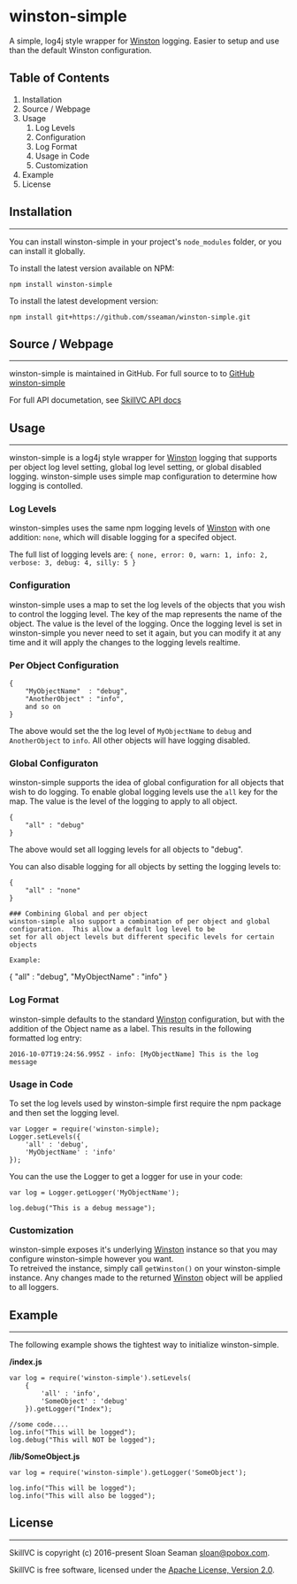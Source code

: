 # winston-simple

A simple, log4j style wrapper for [Winston](https://github.com/winstonjs/winston) logging.  Easier to setup 
and use than the default Winston configuration.

## Table of Contents
1. Installation
2. Source / Webpage
3. Usage
    1. Log Levels
    2. Configuration
    3. Log Format
    4. Usage in Code
    5. Customization
4. Example
5. License

## Installation
-----
You can install winston-simple in your project's `node_modules` folder, or you can install it globally.

To install the latest version available on NPM:

    npm install winston-simple

To install the latest development version:

    npm install git+https://github.com/sseaman/winston-simple.git

## Source / Webpage
-----
winston-simple is maintained in GitHub.  For full source to to [GitHub winston-simple](https://github.com/sseaman/winston-simple)

For full API documetation, see [SkillVC API docs](https://sseaman.github.io/winston-simple/)

## Usage
-----
winston-simple is a log4j style wrapper for [Winston](https://github.com/winstonjs/winston) logging that supports
per object log level setting, global log level setting, or global disabled logging.  winston-simple uses simple 
map configuration to determine how logging is contolled.

### Log Levels
winston-simples uses the same npm logging levels of [Winston](https://github.com/winstonjs/winston) with one 
addition: `none`, which will disable logging for a specifed object.

The full list of logging levels are:
```{ none, error: 0, warn: 1, info: 2, verbose: 3, debug: 4, silly: 5 }```

### Configuration 
winston-simple uses a map to set the log levels of the objects that you wish to control the logging level.  The
key of the map represents the name of the object.  The value is the level of the logging.  Once the logging level is set
in winston-simple you never need to set it again, but you can modify it at any time and it will apply the changes to the logging 
levels realtime.

### Per Object Configuration

```
{
	"MyObjectName"  : "debug",
	"AnotherObject" : "info",
	and so on
}
```

The above would set the the log level of `MyObjectName` to `debug` and `AnotherObject` to `info`.  All other objects will have logging disabled.

### Global Configuraton
winston-simple supports the idea of global configuration for all objects that wish to do logging.  To enable global logging levels
use the `all` key for the map.  The value is the level of the logging to apply to all object.

```
{
	"all" : "debug"
}
```
The above would set all logging levels for all objects to "debug".

You can also disable logging for all objects by setting the logging levels to:

```
{
	"all" : "none"
}

### Combining Global and per object
winston-simple also support a combination of per object and global configuration.  This allow a default log level to be 
set for all object levels but different specific levels for certain objects

Example:
```
{
	"all" 			: "debug",
	"MyObjectName"	: "info"
}

### Log Format
winston-simple defaults to the standard [Winston](https://github.com/winstonjs/winston) configuration, but with the 
addition of the Object name as a label.
This results in the following formatted log entry:

```
2016-10-07T19:24:56.995Z - info: [MyObjectName] This is the log message
```

### Usage in Code
To set the log levels used by winston-simple first require the npm package and then set the logging level.
```
var Logger = require('winston-simple);
Logger.setLevels({
	'all' : 'debug',
	'MyObjectName' : 'info'
});
```

You can the use the Logger to get a logger for use in your code:
```
var log = Logger.getLogger('MyObjectName');

log.debug("This is a debug message");
```

### Customization
winston-simple exposes it's underlying [Winston](https://github.com/winstonjs/winston) instance so that you may 
configure winston-simple however you want.  
To retreived the instance, simply call `getWinston()` on your winston-simple instance.  Any changes made to the
returned [Winston](https://github.com/winstonjs/winston) object will be applied to all loggers.

## Example
-----
The following example shows the tightest way to initialize winston-simple.

**/index.js**

```
var log = require('winston-simple').setLevels(
	{
		'all' : 'info',
		'SomeObject' : 'debug'
	}).getLogger("Index");

//some code....
log.info("This will be logged");
log.debug("This will NOT be logged");
```

**/lib/SomeObject.js**
```
var log = require('winston-simple').getLogger('SomeObject');

log.info("This will be logged");
log.info("This will also be logged");
```

## License
-----
SkillVC is copyright (c) 2016-present Sloan Seaman <sloan@pobox.com>.

SkillVC is free software, licensed under the [Apache License, Version 2.0](https://www.apache.org/licenses/LICENSE-2.0).